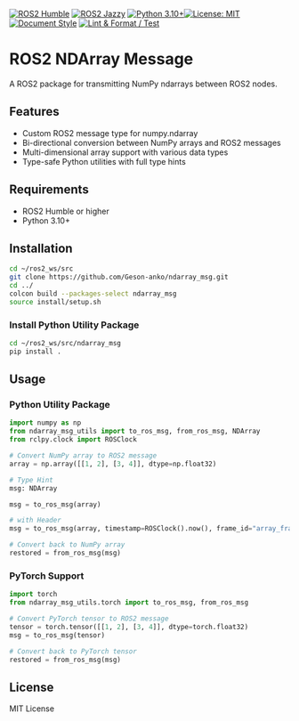 [![ROS2 Humble](https://img.shields.io/badge/ROS2-Humble-blue.svg)](https://docs.ros.org/en/humble/index.html) [![ROS2 Jazzy](https://img.shields.io/badge/ROS2-Jazzy-blue.svg)](https://docs.ros.org/en/jazzy/index.html)
[![Python 3.10+](https://img.shields.io/badge/python-3.10+-blue.svg)](https://www.python.org/downloads/)[![License: MIT](https://img.shields.io/badge/License-MIT-yellow.svg)](https://opensource.org/licenses/MIT) [![Document Style](https://img.shields.io/badge/%20docstyle-google-3666d6.svg)](https://google.github.io/styleguide/pyguide.html#s3.8-comments-and-docstrings)
[![Lint & Format / Test](https://github.com/Geson-anko/ndarray_msg/actions/workflows/main.yml/badge.svg)](https://github.com/Geson-anko/ndarray_msg/actions/workflows/main.yml)

# ROS2 NDArray Message

A ROS2 package for transmitting NumPy ndarrays between ROS2 nodes.

## Features

- Custom ROS2 message type for numpy.ndarray
- Bi-directional conversion between NumPy arrays and ROS2 messages
- Multi-dimensional array support with various data types
- Type-safe Python utilities with full type hints

## Requirements

- ROS2 Humble or higher
- Python 3.10+

## Installation

```bash
cd ~/ros2_ws/src
git clone https://github.com/Geson-anko/ndarray_msg.git
cd ../
colcon build --packages-select ndarray_msg
source install/setup.sh
```

### Install Python Utility Package

```bash
cd ~/ros2_ws/src/ndarray_msg
pip install .
```

## Usage

### Python Utility Package

```python
import numpy as np
from ndarray_msg_utils import to_ros_msg, from_ros_msg, NDArray
from rclpy.clock import ROSClock

# Convert NumPy array to ROS2 message
array = np.array([[1, 2], [3, 4]], dtype=np.float32)

# Type Hint
msg: NDArray

msg = to_ros_msg(array)

# with Header
msg = to_ros_msg(array, timestamp=ROSClock().now(), frame_id="array_frame")

# Convert back to NumPy array
restored = from_ros_msg(msg)
```

### PyTorch Support

```py
import torch
from ndarray_msg_utils.torch import to_ros_msg, from_ros_msg

# Convert PyTorch tensor to ROS2 message
tensor = torch.tensor([[1, 2], [3, 4]], dtype=torch.float32)
msg = to_ros_msg(tensor)

# Convert back to PyTorch tensor
restored = from_ros_msg(msg)
```

## License

MIT License
